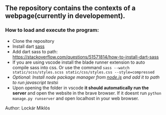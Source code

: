 ## The repository contains the contexts of a webpage(currently in developement).

### How to load and execute the program:
* Clone the repository
* Install dart [sass](https://sass-lang.com/dart-sass "sass")
* Add dart sass to path: <https://stackoverflow.com/questions/51571814/how-to-install-dart-sass>
* If you are using vscode install the blade runner extension to auto compile sass into css. Or use the command `sass --watch static/scss/styles.scss static/css/styles.css --style=compressed`
* *Optional: Install node package manager from [node.js](https://nodejs.org/en/) and add it to path to run javascript tests*i
* Upon opening the folder in vscode **it should automatically run the server** and open the website in the brave browser. If it doesnt run `python manage.py runserver` and open localhost in your web browser.

Author: Lockár Miklós